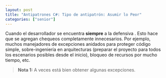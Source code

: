 ```yaml
---
layout: post
title: "Antipatrones C#: Tipo de antipatrón: Asumir lo Peor"
categories: ["senior"]
---
```


Cuando el desarrollador se encuentra **siempre** a la defensiva <!--more-->. Esto hace que se agregan chequeos completamente innecesarios.
Por ejemplo, muchos manejadores de excepciones anidados para proteger código simple, sobre-ingeniería en arquitecturas (preparar el proyecto para todos los escenarios posibles desde el inicio), bloqueo de recursos por mucho tiempo, etc.

> **Nota 1:** A veces está bien obtener algunas excepciones.
